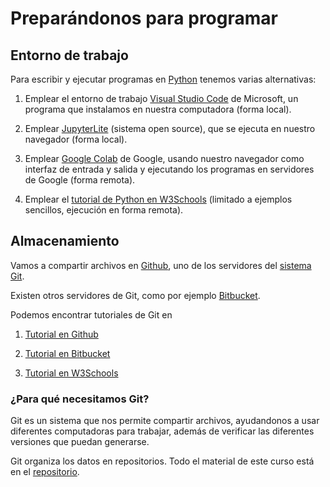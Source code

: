 # Preparándonos para programar

## Entorno de trabajo

Para escribir y ejecutar programas en [Python](https://docs.python.org/3/) tenemos varias alternativas:

1. Emplear el entorno de trabajo [Visual Studio Code](https://code.visualstudio.com/docs/languages/python) de Microsoft, un programa que instalamos en nuestra computadora (forma local).

2. Emplear [JupyterLite](https://jupyterlite.github.io/demo/lab/index.html) (sistema open source), que se ejecuta en nuestro navegador (forma local).

3. Emplear [Google Colab](https://colab.research.google.com/) de Google, usando nuestro navegador como interfaz de entrada y salida y ejecutando los programas en servidores de Google (forma remota).

4. Emplear el [tutorial de Python en W3Schools](https://www.w3schools.com/python/default.asp) (limitado a ejemplos sencillos, ejecución en forma remota).

## Almacenamiento

Vamos a compartir archivos en [Github](https://github.com/), uno de los servidores del [sistema Git](https://es.wikipedia.org/wiki/Git).

Existen otros servidores de Git, como por ejemplo [Bitbucket](https://bitbucket.org/).

Podemos encontrar tutoriales de Git en

1. [Tutorial en Github](https://docs.github.com/en/get-started/quickstart/hello-world)

2. [Tutorial en Bitbucket](https://www.atlassian.com/git/tutorials)

3. [Tutorial en W3Schools](https://www.w3schools.com/git/)

### ¿Para qué necesitamos Git?
Git es un sistema que nos permite compartir archivos, ayudandonos a usar diferentes computadoras para trabajar, además de verificar las diferentes versiones que puedan generarse.

Git organiza los datos en repositorios. Todo el material de este curso está en el [repositorio](https://github.com/DanielBerns/python_para_crd). 
